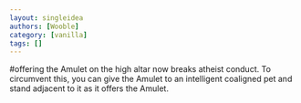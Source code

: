 ```yaml
---
layout: singleidea
authors: [Wooble]
category: [vanilla]
tags: []
---
```

#offering the Amulet on the high altar now breaks atheist conduct. To circumvent this, you can give the Amulet to an intelligent coaligned pet and stand adjacent to it as it offers the Amulet.

